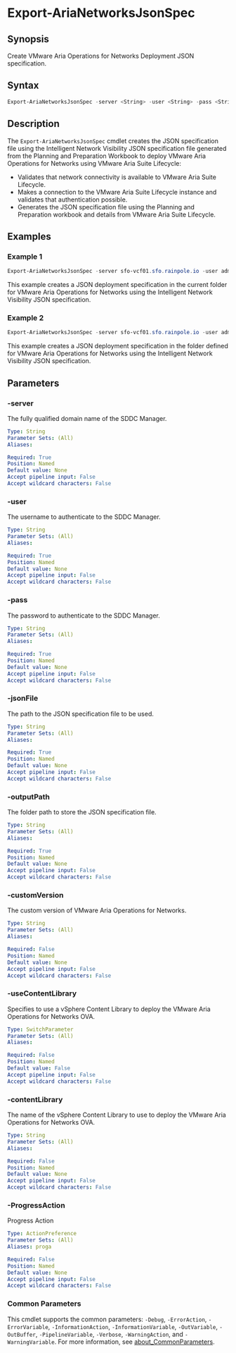 # Export-AriaNetworksJsonSpec

## Synopsis

Create VMware Aria Operations for Networks Deployment JSON specification.

## Syntax

```powershell
Export-AriaNetworksJsonSpec -server <String> -user <String> -pass <String> -jsonFile <String> -outputPath <String> [-customVersion <String>] [-useContentLibrary] [-contentLibrary <String>] [-ProgressAction <ActionPreference>] [<CommonParameters>]
```

## Description

The `Export-AriaNetworksJsonSpec` cmdlet creates the JSON specification file using the Intelligent Network Visibility JSON specification file generated from the Planning and Preparation Workbook to deploy VMware Aria Operations for Networks using VMware Aria Suite Lifecycle:

- Validates that network connectivity is available to VMware Aria Suite Lifecycle.
- Makes a connection to the VMware Aria Suite Lifecycle instance and validates that authentication possible.
- Generates the JSON specification file using the Planning and Preparation workbook and details from VMware Aria Suite Lifecycle.

## Examples

### Example 1

```powershell
Export-AriaNetworksJsonSpec -server sfo-vcf01.sfo.rainpole.io -user administrator@vsphere.local -pass VMw@re1! -jsonFile .\invDeploySpec.json
```

This example creates a JSON deployment specification in the current folder for VMware Aria Operations for Networks using the Intelligent Network Visibility JSON specification.

### Example 2

```powershell
Export-AriaNetworksJsonSpec -server sfo-vcf01.sfo.rainpole.io -user administrator@vsphere.local -pass VMw@re1! -jsonFile .\pcaDeploySpec.json -outputPath .\myJsons
```

This example creates a JSON deployment specification in the folder defined for VMware Aria Operations for Networks using the Intelligent Network Visibility JSON specification.

## Parameters

### -server

The fully qualified domain name of the SDDC Manager.

```yaml
Type: String
Parameter Sets: (All)
Aliases:

Required: True
Position: Named
Default value: None
Accept pipeline input: False
Accept wildcard characters: False
```

### -user

The username to authenticate to the SDDC Manager.

```yaml
Type: String
Parameter Sets: (All)
Aliases:

Required: True
Position: Named
Default value: None
Accept pipeline input: False
Accept wildcard characters: False
```

### -pass

The password to authenticate to the SDDC Manager.

```yaml
Type: String
Parameter Sets: (All)
Aliases:

Required: True
Position: Named
Default value: None
Accept pipeline input: False
Accept wildcard characters: False
```

### -jsonFile

The path to the JSON specification file to be used.

```yaml
Type: String
Parameter Sets: (All)
Aliases:

Required: True
Position: Named
Default value: None
Accept pipeline input: False
Accept wildcard characters: False
```

### -outputPath

The folder path to store the JSON specification file.

```yaml
Type: String
Parameter Sets: (All)
Aliases:

Required: True
Position: Named
Default value: None
Accept pipeline input: False
Accept wildcard characters: False
```

### -customVersion

The custom version of VMware Aria Operations for Networks.

```yaml
Type: String
Parameter Sets: (All)
Aliases:

Required: False
Position: Named
Default value: None
Accept pipeline input: False
Accept wildcard characters: False
```

### -useContentLibrary

Specifies to use a vSphere Content Library to deploy the VMware Aria Operations for Networks OVA.

```yaml
Type: SwitchParameter
Parameter Sets: (All)
Aliases:

Required: False
Position: Named
Default value: False
Accept pipeline input: False
Accept wildcard characters: False
```

### -contentLibrary

The name of the vSphere Content Library to use to deploy the VMware Aria Operations for Networks OVA.

```yaml
Type: String
Parameter Sets: (All)
Aliases:

Required: False
Position: Named
Default value: None
Accept pipeline input: False
Accept wildcard characters: False
```

### -ProgressAction

Progress Action

```yaml
Type: ActionPreference
Parameter Sets: (All)
Aliases: proga

Required: False
Position: Named
Default value: None
Accept pipeline input: False
Accept wildcard characters: False
```

### Common Parameters

This cmdlet supports the common parameters: `-Debug`, `-ErrorAction`, `-ErrorVariable`, `-InformationAction`, `-InformationVariable`, `-OutVariable`, `-OutBuffer`, `-PipelineVariable`, `-Verbose`, `-WarningAction`, and `-WarningVariable`. For more information, see [about_CommonParameters](http://go.microsoft.com/fwlink/?LinkID=113216).
